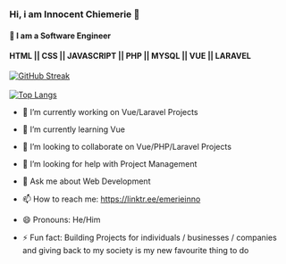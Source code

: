 <!--
**emerie55/emerie55** is a ✨ _special_ ✨ repository because its `README.md` (this file) appears on your GitHub profile.
-->

### Hi, i am Innocent Chiemerie 👋
#### 🌱 I am a Software Engineer

#### HTML || CSS || JAVASCRIPT || PHP || MYSQL || VUE || LARAVEL

[![GitHub Streak](https://github-readme-streak-stats.herokuapp.com/?user=emerie55&theme=nightowl)](https://git.io/streak-stats)&nbsp; &nbsp; &nbsp; &nbsp; &nbsp;
<br>
<br>
[![Top Langs](https://github-readme-stats.vercel.app/api/top-langs/?username=emerie55&layout=compact&card_width=445)](https://github.com/emerie55/github-readme-stats)


- 🔭 I’m currently working on Vue/Laravel Projects

- 🌱 I’m currently learning Vue

- 👯 I’m looking to collaborate on Vue/PHP/Laravel Projects

- 🤔 I’m looking for help with Project Management

- 💬 Ask me about Web Development

- 📫 How to reach me: https://linktr.ee/emerieinno

- 😄 Pronouns: He/Him

- ⚡ Fun fact: Building Projects for individuals / businesses / companies and giving back to my society is my new favourite thing to do


<!-- [![Top Langs](https://github-readme-stats.vercel.app/api/top-langs/?username=emerie55&layout=compact)](https://github.com/emerie55/github-readme-stats) -->
<!-- [![Top Langs](https://github-readme-stats.vercel.app/api/top-langs/?username=emerie55&langs_count=8)](https://github.com/emerie55/github-readme-stats) -->
<!-- [![Anurag's GitHub stats](https://github-readme-stats.vercel.app/api?username=emerie55)](https://github.com/emerie55/github-readme-stats) -->

